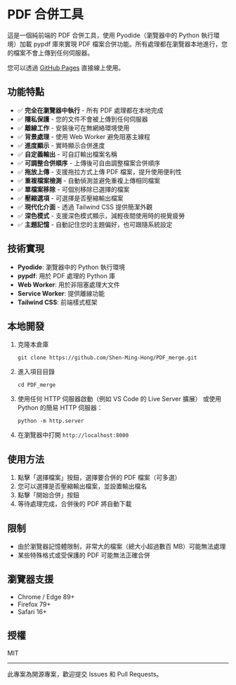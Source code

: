 # PDF 合併工具

這是一個純前端的 PDF 合併工具，使用 Pyodide（瀏覽器中的 Python 執行環境）加載 pypdf 庫來實現 PDF 檔案合併功能。所有處理都在瀏覽器本地進行，您的檔案不會上傳到任何伺服器。

您可以透過 [GitHub Pages](https://shen-ming-hong.github.io/PDF_merge/) 直接線上使用。

## 功能特點

- ✅ **完全在瀏覽器中執行** - 所有 PDF 處理都在本地完成
- ✅ **隱私保護** - 您的文件不會被上傳到任何伺服器
- ✅ **離線工作** - 安裝後可在無網絡環境使用
- ✅ **背景處理** - 使用 Web Worker 避免阻塞主線程
- ✅ **進度顯示** - 實時顯示合併進度
- ✅ **自定義輸出** - 可自訂輸出檔案名稱
- ✅ **可調整合併順序** - 上傳後可自由調整檔案合併順序
- ✅ **拖放上傳** - 支援拖拉方式上傳 PDF 檔案，提升使用便利性
- ✅ **重複檔案檢測** - 自動偵測並避免重複上傳相同檔案
- ✅ **單檔案移除** - 可個別移除已選擇的檔案
- ✅ **壓縮選項** - 可選擇是否壓縮輸出檔案
- ✅ **現代化介面** - 透過 Tailwind CSS 提供簡潔外觀
- ✅ **深色模式** - 支援深色模式顯示，減輕夜間使用時的視覺疲勞
- ✅ **主題記憶** - 自動記住您的主題偏好，也可跟隨系統設定

## 技術實現

- **Pyodide**: 瀏覽器中的 Python 執行環境
- **pypdf**: 用於 PDF 處理的 Python 庫
- **Web Worker**: 用於非阻塞處理大文件
- **Service Worker**: 提供離線功能
- **Tailwind CSS**: 前端樣式框架

## 本地開發

1. 克隆本倉庫

   ```
   git clone https://github.com/Shen-Ming-Hong/PDF_merge.git
   ```

2. 進入項目目錄

   ```
   cd PDF_merge
   ```

3. 使用任何 HTTP 伺服器啟動（例如 VS Code 的 Live Server 擴展）
   或使用 Python 的簡易 HTTP 伺服器：

   ```
   python -m http.server
   ```

4. 在瀏覽器中打開 `http://localhost:8000`

## 使用方法

1. 點擊「選擇檔案」按鈕，選擇要合併的 PDF 檔案（可多選）
2. 您可以選擇是否壓縮輸出檔案，並設置輸出檔名
3. 點擊「開始合併」按鈕
4. 等待處理完成，合併後的 PDF 將自動下載

## 限制

- 由於瀏覽器記憶體限制，非常大的檔案（總大小超過數百 MB）可能無法處理
- 某些特殊格式或受保護的 PDF 可能無法正確合併

## 瀏覽器支援

- Chrome / Edge 89+
- Firefox 79+
- Safari 16+

## 授權

MIT

---

此專案為開源專案，歡迎提交 Issues 和 Pull Requests。

